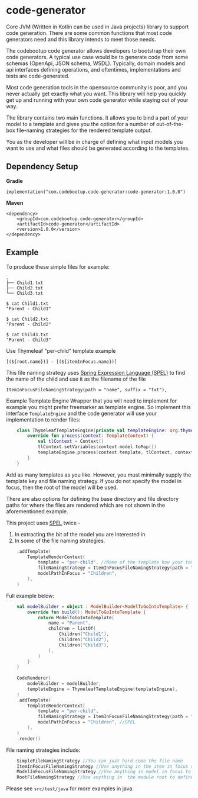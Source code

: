 # code-generator
Core JVM (Written in Kotlin can be used in Java projects) library to support code generation.  There are some common 
functions that most code generators need and this library intends to meet those needs.

The codebootup code generator allows developers to bootstrap their own code generators.  A typical use case 
would be to generate code from some schemas (OpenApi, JSON schema, WSDL).  Typically, domain models and api 
interfaces defining operations, and oftentimes, implementations and tests are code-generated.

Most code generation tools in the opensource community is poor, and you never actually get exactly what you want.
This library will help you quickly get up and running with your own code generator while staying out of your way.

The library contains two main functions. It allows you to bind a part of your model to a template and gives you the 
option for a number of out-of-the-box file-naming strategies for the rendered template output.

You as the developer will be in charge of defining what input models you want to use and what files should be generated 
according to the templates.

## Dependency Setup
**Gradle**
```
implementation("com.codebootup.code-generator:code-generator:1.0.0")
```
**Maven**
```
<dependency>
    <groupId>com.codebootup.code-generator</groupId>
    <artifactId>code-generator</artifactId>
    <version>1.0.0</version>    
</dependency>
```
## Example
To produce these simple files for example:
```
.
├── Child1.txt
├── Child2.txt
└── Child3.txt
```
```shell
$ cat Child1.txt 
"Parent - Child1"

$ cat Child2.txt
"Parent - Child2" 

$ cat Child3.txt
"Parent - Child3"
```
Use Thymeleaf "per-child" template example
```
[(${root.name})] - [(${itemInFocus.name})]
```
This file naming strategy uses [Spring Expression Language (SPEL)](https://docs.spring.io/spring-framework/docs/3.2.x/spring-framework-reference/html/expressions.html) to find the name of the child and use it as the filename of the file 
```
ItemInFocusFileNamingStrategy(path = "name", suffix = "txt"),
```

Example Template Engine Wrapper that you will need to implement for example you might prefer freemarker as template engine. So implement this interface ```TemplateEngine``` and the code generator will use your implementation to render files:
```kotlin
    class ThymeleafTemplateEngine(private val templateEngine: org.thymeleaf.TemplateEngine) : TemplateEngine {
        override fun process(context: TemplateContext) {
            val tlContext = Context()
            tlContext.setVariables(context.model.toMap())
            templateEngine.process(context.template, tlContext, context.writerBuilder.build())
        }
    }
```
Add as many templates as you like. However, you must minimally supply the template key and file naming strategy. If you do not specify the model in focus, then the root of the model will be used. 

There are also options for defining the base directory and file directory paths for where the files are rendered which are not shown in the aforementioned example. 

This project uses [SPEL](https://docs.spring.io/spring-framework/docs/3.2.x/spring-framework-reference/html/expressions.html) twice - 

1. In extracting the bit of the model you are interested in
2. In some of the file naming strategies.

```kotlin
    .addTemplate(
        TemplateRenderContext(
            template = "per-child", //Name of the template how your tempalte engine looks up the template to use
            fileNamingStrategy = ItemInFocusFileNamingStrategy(path = "name", suffix = "txt"), //What to name the model
            modelPathInFocus = "Children",
        ),
    )
```
Full example below:
```kotlin
    val modelBuilder = object : ModelBuilder<ModelToGoIntoTemplate> {
        override fun build(): ModelToGoIntoTemplate {
            return ModelToGoIntoTemplate(
                name = "Parent",
                children = listOf(
                    Children("Child1"),
                    Children("Child2"),
                    Children("Child3"),
                ),
            )
        }
    }
    
    CodeRenderer(
        modelBuilder = modelBuilder,
        templateEngine = ThymeleafTemplateEngine(templateEngine), 
    )
    .addTemplate(
        TemplateRenderContext(
            template = "per-child",
            fileNamingStrategy = ItemInFocusFileNamingStrategy(path = "name", suffix = "txt"),
            modelPathInFocus = "Children", //SPEL
        ),
    )
    .render()
```
File naming strategies include:
```kotlin
    SimpleFileNamingStrategy //You can just hard code the file name
    ItemInFocusFileNamingStrategy //Use anything in the item in focus to define the file name 
    ModelInFocusFileNamingStrategy //Use anything in model in focus to define the filename 
    RootFileNamingStrategy //Use anything in  the module root to define the file name 
```

Please see ```src/test/java``` for more examples in java. 
